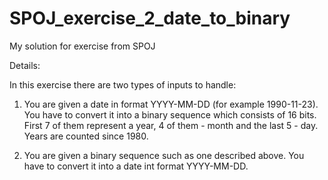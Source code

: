 # SPOJ_exercise_2_date_to_binary
My solution for exercise from SPOJ

Details:

In this exercise there are two types of inputs to handle:

1) You are given a date in format YYYY-MM-DD (for example 1990-11-23). You have to convert it into a binary sequence which consists of 16 bits. First 7 of them represent a year, 4 of them - month and the last 5 - day. Years are counted since 1980.

2) You are given a binary sequence such as one described above. You have to convert it into a date int format YYYY-MM-DD.
